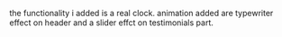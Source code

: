 the functionality i added is a real clock.
animation added are typewriter effect on header and a slider effct on testimonials part.
